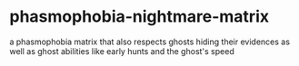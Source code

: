# phasmophobia-nightmare-matrix
a phasmophobia matrix that also respects ghosts hiding their evidences as well as ghost abilities like early hunts and the ghost's speed
